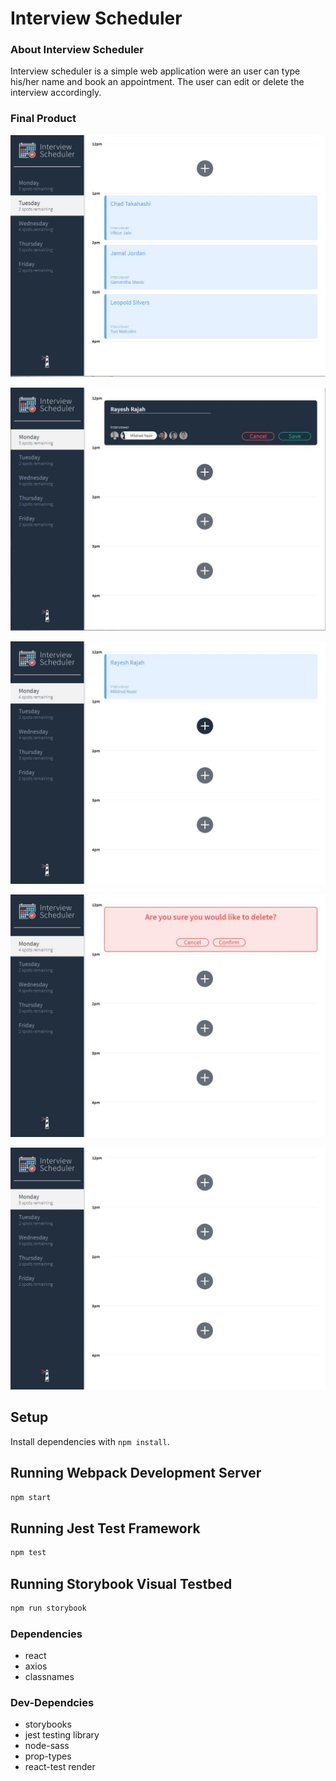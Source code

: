 # Interview Scheduler
### About Interview Scheduler
Interview scheduler is a simple web application were an user can type his/her name and book an appointment. The user can edit or delete the interview accordingly.

### Final Product

!["Main Page of Interview Scheduler"](./docs/Interview_Scheduler.png)

!["Booking an Appointment"](./docs/Booking_An_Appointment.png)

!["Booked Appointment"](./docs/Booked_Appointment.png)

!["Deleting An Appointment"](./docs/Deleting_Appointment.png)

!["Appointments For the day"](./docs/Appointments.png)

## Setup

Install dependencies with `npm install`.

## Running Webpack Development Server

```sh
npm start
```

## Running Jest Test Framework

```sh
npm test
```

## Running Storybook Visual Testbed

```sh
npm run storybook
```
### Dependencies
- react
- axios
- classnames

### Dev-Dependcies
- storybooks
- jest testing library
- node-sass
- prop-types
- react-test render